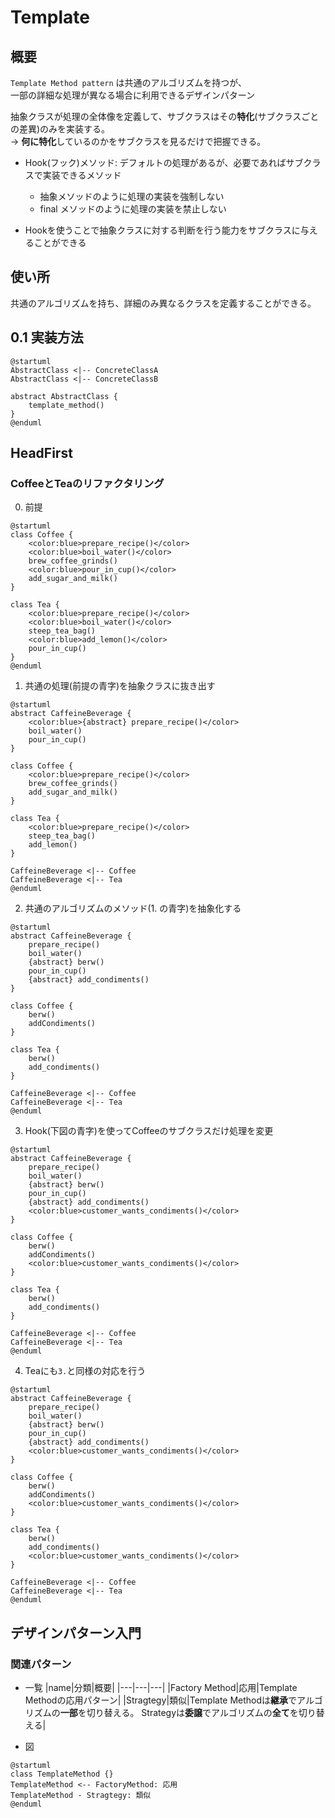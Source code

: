# Template

## 概要
`Template Method pattern` は共通のアルゴリズムを持つが、  
一部の詳細な処理が異なる場合に利用できるデザインパターン

 抽象クラスが処理の全体像を定義して、サブクラスはその**特化**(サブクラスごとの差異)のみを実装する。  
-> **何に特化**しているのかをサブクラスを見るだけで把握できる。

- Hook(フック)メソッド: デフォルトの処理があるが、必要であればサブクラスで実装できるメソッド
    - 抽象メソッドのように処理の実装を強制しない
    - final メソッドのように処理の実装を禁止しない

- Hookを使うことで抽象クラスに対する判断を行う能力をサブクラスに与えることができる

## 使い所
共通のアルゴリズムを持ち、詳細のみ異なるクラスを定義することができる。


## 0.1 実装方法
``` plantuml
@startuml
AbstractClass <|-- ConcreteClassA
AbstractClass <|-- ConcreteClassB

abstract AbstractClass {
    template_method()
}
@enduml
```
## HeadFirst

### CoffeeとTeaのリファクタリング

0. 前提
``` plantuml
@startuml
class Coffee {
    <color:blue>prepare_recipe()</color>
    <color:blue>boil_water()</color>
    brew_coffee_grinds()
    <color:blue>pour_in_cup()</color>
    add_sugar_and_milk()
}

class Tea {
    <color:blue>prepare_recipe()</color>
    <color:blue>boil_water()</color>
    steep_tea_bag()
    <color:blue>add_lemon()</color>
    pour_in_cup()
}
@enduml
```

1. 共通の処理(前提の青字)を抽象クラスに抜き出す
``` plantuml
@startuml
abstract CaffeineBeverage {
    <color:blue>{abstract} prepare_recipe()</color>
    boil_water()
    pour_in_cup()
}

class Coffee {
    <color:blue>prepare_recipe()</color>
    brew_coffee_grinds()
    add_sugar_and_milk()
}

class Tea {
    <color:blue>prepare_recipe()</color>
    steep_tea_bag()
    add_lemon()
}

CaffeineBeverage <|-- Coffee
CaffeineBeverage <|-- Tea
@enduml
```

2. 共通のアルゴリズムのメソッド(1. の青字)を抽象化する
``` plantuml
@startuml
abstract CaffeineBeverage {
    prepare_recipe()
    boil_water()
    {abstract} berw()
    pour_in_cup()
    {abstract} add_condiments()
}

class Coffee {
    berw()
    addCondiments()
}

class Tea {
    berw()
    add_condiments()
}

CaffeineBeverage <|-- Coffee
CaffeineBeverage <|-- Tea
@enduml
```

3. Hook(下図の青字)を使ってCoffeeのサブクラスだけ処理を変更
``` plantuml
@startuml
abstract CaffeineBeverage {
    prepare_recipe()
    boil_water()
    {abstract} berw()
    pour_in_cup()
    {abstract} add_condiments()
    <color:blue>customer_wants_condiments()</color>
}

class Coffee {
    berw()
    addCondiments()
    <color:blue>customer_wants_condiments()</color>
}

class Tea {
    berw()
    add_condiments()
}

CaffeineBeverage <|-- Coffee
CaffeineBeverage <|-- Tea
@enduml
```

4. Teaにも`3.`と同様の対応を行う
``` plantuml
@startuml
abstract CaffeineBeverage {
    prepare_recipe()
    boil_water()
    {abstract} berw()
    pour_in_cup()
    {abstract} add_condiments()
    <color:blue>customer_wants_condiments()</color>
}

class Coffee {
    berw()
    addCondiments()
    <color:blue>customer_wants_condiments()</color>
}

class Tea {
    berw()
    add_condiments()
    <color:blue>customer_wants_condiments()</color>
}

CaffeineBeverage <|-- Coffee
CaffeineBeverage <|-- Tea
@enduml
```

## デザインパターン入門 
### 関連パターン
- 一覧
|name|分類|概要|
|---|---|---|
|Factory Method|応用|Template Methodの応用パターン|
|Stragtegy|類似|Template Methodは**継承**でアルゴリズムの**一部**を切り替える。  Strategyは**委譲**でアルゴリズムの**全て**を切り替える|

- 図
``` plantuml
@startuml
class TemplateMethod {}
TemplateMethod <-- FactoryMethod: 応用
TemplateMethod - Stragtegy: 類似
@enduml
```

